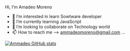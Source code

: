  Hi, I’m Amadeo Moreno
- 👀 I’m interested in learn Sowtware developer
- 🌱 I’m currently learning JavaScript
- 💞️ I’m looking to collaborate on Technology world
- 📫 How to reach me --> ammadeomoreno@gmail.com ...



[![Ammadeo GitHub stats](https://github-readme-stats.vercel.app/api?username=amma2win)](https://github.com/amma2win/github-readme-stats)

<!---
amma2win/amma2win is a ✨ special ✨ repository because its `README.md` (this file) appears on your GitHub profile.
You can click the Preview link to take a look at your changes.
--->
